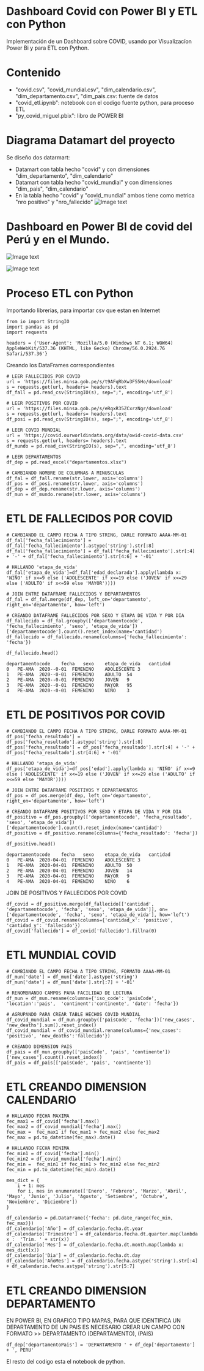 # Dashboard Covid con Power BI y ETL con Python
Implementación de un Dashboard sobre COVID, usando por Visualizacíon Power Bi y para ETL con Python.

# Contenido
- "covid.csv", "covid_mundial.csv", "dim_calendario.csv", "dim_departamento.csv", "dim_pais.csv: fuente de datos
- "covid_etl.ipynb": notebook con el codigo fuente python, para proceso ETL
- "py_covid_miguel.pbix": libro de POWER BI

# Diagrama Datamart del proyecto
Se diseño dos datarmart:
- Datamart con tabla hecho "covid" y con dimensiones "dim_departamento", "dim_calendario"
- Datamart con tabla hecho "covid_mundial" y con dimensiones "dim_pais", "dim_calendario"
- En la tabla hecho "covid" y "covid_mundial" ambos tiene como metrica "nro positivo" y "nro_fallecido"
![Image text](https://github.com/miguelramoscanari/dashboard-covid/blob/main/Datamart_covid.png)

# Dashboard en Power BI de covid del Perú y en el Mundo.

![Image text](https://github.com/miguelramoscanari/dashboard-covid/blob/main/dashboard_peru.png)


![Image text](https://github.com/miguelramoscanari/dashboard-covid/blob/main/dashboard_mundo.png)

# Proceso ETL con Python

Importando librerias, para importar csv que estan en Internet
```
from io import StringIO
import pandas as pd
import requests

headers = {'User-Agent': 'Mozilla/5.0 (Windows NT 6.1; WOW64) AppleWebKit/537.36 (KHTML, like Gecko) Chrome/56.0.2924.76 Safari/537.36'}
```
Creando los DataFrames correspondientes
```
# LEER FALLECIDOS POR COVID
url = 'https://files.minsa.gob.pe/s/t9AFqRbXw3F55Ho/download'
s = requests.get(url, headers= headers).text
df_fall = pd.read_csv(StringIO(s), sep=";", encoding='utf_8')

# LEER POSITIVOS POR COVID
url = 'https://files.minsa.gob.pe/s/eRqxR35ZCxrzNgr/download'
s = requests.get(url, headers= headers).text
df_posi = pd.read_csv(StringIO(s), sep=";", encoding='utf_8')

# LEER COVID MUNDIAL
url = 'https://covid.ourworldindata.org/data/owid-covid-data.csv'
s = requests.get(url, headers= headers).text
df_mundo = pd.read_csv(StringIO(s), sep=",", encoding='utf_8')

# LEER DEPARTAMENTOS
df_dep = pd.read_excel("departamentos.xlsx")

# CAMBIANDO NOMBRE DE COLUMNAS A MINUSCULAS
df_fal = df_fall.rename(str.lower, axis='columns')
df_pos = df_posi.rename(str.lower, axis='columns')
df_dep = df_dep.rename(str.lower, axis='columns')
df_mun = df_mundo.rename(str.lower, axis='columns')
```
#  ETL DE FALLECIDOS POR COVID
```
# CAMBIANDO EL CAMPO FECHA A TIPO STRING, DARLE FORMATO AAAA-MM-01
df_fal['fecha_fallecimiento'] = df_fal['fecha_fallecimiento'].astype('string').str[:8]
df_fal['fecha_fallecimiento'] = df_fal['fecha_fallecimiento'].str[:4] + '-' + df_fal['fecha_fallecimiento'].str[4:6] + '-01'

# HALLANDO 'etapa_de_vida'
df_fal['etapa_de_vida']=df_fal['edad_declarada'].apply(lambda x: 'NIÑO' if x<=9 else ('ADOLESCENTE' if x<=19 else ('JOVEN' if x<=29 else ('ADULTO' if x<=59 else 'MAYOR'))))

# JOIN ENTRE DATAFRAME FALLECIDOS Y DEPARTAMENTOS
df_fal = df_fal.merge(df_dep, left_on='departamento', right_on='departamento', how='left')

# CREANDO DATAFRAME FALLECIDOS POR SEXO Y ETAPA DE VIDA Y POR DIA
df_fallecido = df_fal.groupby(['departamentocode', 'fecha_fallecimiento', 'sexo', 'etapa_de_vida'])['departamentocode'].count().reset_index(name='cantidad')
df_fallecido = df_fallecido.rename(columns={'fecha_fallecimiento': 'fecha'})

df_fallecido.head()
```

```
departamentocode	fecha	sexo	etapa_de_vida	cantidad
0	PE-AMA	2020--0-01	FEMENINO	ADOLESCENTE	3
1	PE-AMA	2020--0-01	FEMENINO	ADULTO	54
2	PE-AMA	2020--0-01	FEMENINO	JOVEN	9
3	PE-AMA	2020--0-01	FEMENINO	MAYOR	95
4	PE-AMA	2020--0-01	FEMENINO	NIÑO	3
```

# ETL DE POSITIVOS POR COVID

```
# CAMBIANDO EL CAMPO FECHA A TIPO STRING, DARLE FORMATO AAAA-MM-01
df_pos['fecha_resultado'] = df_pos['fecha_resultado'].astype('string').str[:8]
df_pos['fecha_resultado'] = df_pos['fecha_resultado'].str[:4] + '-' + df_pos['fecha_resultado'].str[4:6] + '-01'

# HALLANDO 'etapa_de_vida'
df_pos['etapa_de_vida']=df_pos['edad'].apply(lambda x: 'NIÑO' if x<=9 else ('ADOLESCENTE' if x<=19 else ('JOVEN' if x<=29 else ('ADULTO' if x<=59 else 'MAYOR'))))

# JOIN ENTRE DATAFRAME POSITIVOS Y DEPARTAMENTOS
df_pos = df_pos.merge(df_dep, left_on='departamento', right_on='departamento', how='left')

# CREANDO DATAFRAME POSITIVOS POR SEXO Y ETAPA DE VIDA Y POR DIA
df_positivo = df_pos.groupby(['departamentocode', 'fecha_resultado', 'sexo', 'etapa_de_vida'])['departamentocode'].count().reset_index(name='cantidad')
df_positivo = df_positivo.rename(columns={'fecha_resultado': 'fecha'})

df_positivo.head()
```
```
departamentocode	fecha	sexo	etapa_de_vida	cantidad
0	PE-AMA	2020-04-01	FEMENINO	ADOLESCENTE	3
1	PE-AMA	2020-04-01	FEMENINO	ADULTO	50
2	PE-AMA	2020-04-01	FEMENINO	JOVEN	14
3	PE-AMA	2020-04-01	FEMENINO	MAYOR	9
4	PE-AMA	2020-04-01	FEMENINO	NIÑO	6
```
JOIN DE POSITIVOS Y FALLECIDOS POR COVID
```
df_covid = df_positivo.merge(df_fallecido[['cantidad', 'departamentocode', 'fecha', 'sexo', 'etapa_de_vida']], on=['departamentocode', 'fecha', 'sexo', 'etapa_de_vida'], how='left')
df_covid = df_covid.rename(columns={'cantidad_x': 'positivo', 'cantidad_y': 'fallecido'})
df_covid['fallecido'] = df_covid['fallecido'].fillna(0)
```
# ETL MUNDIAL COVID

```
# CAMBIANDO EL CAMPO FECHA A TIPO STRING, FORMATO AAAA-MM-01
df_mun['date'] = df_mun['date'].astype('string')
df_mun['date'] = df_mun['date'].str[:7] + '-01'

# RENOMBRANDO CAMPOS PARA FACILIDAD DE LECTURA
df_mun = df_mun.rename(columns={'iso_code': 'paisCode', 'location':'pais',  'continent':'continente', 'date': 'fecha'})

# AGRUPANDO PARA CREAR TABLE HECHOS COVID MUNDIAL
df_covid_mundial = df_mun.groupby(['paisCode', 'fecha'])['new_cases', 'new_deaths'].sum().reset_index()
df_covid_mundial = df_covid_mundial.rename(columns={'new_cases': 'positivo', 'new_deaths':'fallecido'})

# CREANDO DIMENSION PAIS
df_pais = df_mun.groupby(['paisCode', 'pais', 'continente'])['new_cases'].count().reset_index()
df_pais = df_pais[['paisCode', 'pais', 'continente']]
```

# ETL CREANDO DIMENSION CALENDARIO

```
# HALLANDO FECHA MAXIMA
fec_max1 = df_covid['fecha'].max()
fec_max2 = df_covid_mundial['fecha'].max()
fec_max =  fec_max1 if fec_max1 > fec_max2 else fec_max2
fec_max = pd.to_datetime(fec_max).date()

# HALLANDO FECHA MINIMA
fec_min1 = df_covid['fecha'].min()
fec_min2 = df_covid_mundial['fecha'].min()
fec_min =  fec_min1 if fec_min1 > fec_min2 else fec_min2
fec_min = pd.to_datetime(fec_min).date()

mes_dict = {
    i + 1: mes
    for i, mes in enumerate(['Enero', 'Febrero', 'Marzo', 'Abril', 'Mayo', 'Junio', 'Julio', 'Agosto', 'Setiembre', 'Octubre', 'Noviembre', 'Diciembre'])
}

df_calendario = pd.DataFrame({'fecha': pd.date_range(fec_min, fec_max)})
df_calendario['Año'] = df_calendario.fecha.dt.year
df_calendario['Trimestre'] = df_calendario.fecha.dt.quarter.map(lambda x :  'Trim. ' + str(x))
df_calendario['Mes'] = df_calendario.fecha.dt.month.map(lambda x: mes_dict[x])
df_calendario['Dia'] = df_calendario.fecha.dt.day
df_calendario['AñoMes'] = df_calendario.fecha.astype('string').str[:4] + df_calendario.fecha.astype('string').str[5:7]
```
# ETL CREANDO DIMENSION DEPARTAMENTO

EN POWER BI, EN GRAFICO TIPO MAPAS, PARA QUE IDENTIFICA UN DEPARTAMENTO DE UN PAIS ES 
NECESARIO CREAR UN CAMPO CON FORMATO >> DEPARTAMENTO (DEPARTAMENTO), (PAIS)
```
df_dep['departamentoPais'] = 'DEPARTAMENTO ' + df_dep['departamento'] + ', PERU'
```
El resto del codigo esta el notebook de python.






